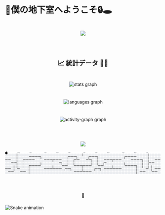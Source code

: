 <br clear="both">

<h1 align="left">🔦僕の地下室へようこそ🔒🕳️</h1>

###

<br clear="both">

<div align="center" >
  <img 
    height="500" 
    src="chillguy.gif" 
  />
</div>

###

<br clear="both">

<h2 align="center">📈 統計データ 🧮✨</h2>

###

<br clear="both">

<div align="center">
  <img src="https://github-readme-stats.vercel.app/api?username=trinhdamhuy&hide_title=false&hide_rank=false&show_icons=true&include_all_commits=false&count_private=false&disable_animations=false&theme=material-palenight&locale=en&hide_border=true" height="200" alt="stats graph"  />
</div>

###

<br clear="both">

<div align="center">
  <img src="https://github-readme-stats.vercel.app/api/top-langs?username=trinhdamhuy&locale=en&hide_title=false&layout=compact&card_width=320&langs_count=5&theme=material-palenight&hide_border=true" height="200" alt="languages graph"  />
</div>

###

<br clear="both">

<div align="center">
  <img src="https://github-readme-activity-graph.vercel.app/graph?username=trinhdamhuy&radius=16&area=true&hide_border=true&theme=cotton-candy" height="365" alt="activity-graph graph"  />
</div>

###

<br clear="both">

###

<p align="center">
  <img
    height="50"
    src="https://github.com/user-attachments/assets/c8a0563f-16e8-44f3-b3df-104f639c6da2" />
</p>

<picture>
  <source media="(prefers-color-scheme: dark)" srcset="https://raw.githubusercontent.com/trinhdamhuy/trinhdamhuy/output/pacman-contribution-graph-dark.svg">
  <source media="(prefers-color-scheme: light)" srcset="https://raw.githubusercontent.com/trinhdamhuy/trinhdamhuy/output/pacman-contribution-graph.svg">
  <img alt="pacman contribution graph" src="https://raw.githubusercontent.com/trinhdamhuy/trinhdamhuy/output/pacman-contribution-graph.svg">
</picture>

###

<br clear="both">

<p align="center">🐍</p>

###

<img src="https://raw.githubusercontent.com/trinhdamhuy/trinhdamhuy/output/snake.svg" alt="Snake animation" />

###
